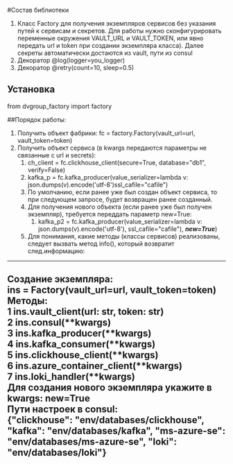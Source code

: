 #Состав библиотеки
1. Класс Factory для получения экземпляров сервисов без указания путей к сервисам и секретов. Для работы нужно сконфигурировать переменные окружения VAULT_URL и VAULT_TOKEN, или явно передать url и token при создании экземпляра класса). Далее секреты автоматически достаются из vault, пути из consul
2. Декоратор @log(logger=you_logger)
3. Декоратор @retry(count=10, sleep=0.5)
## Установка
from dvgroup_factory import factory

##Порядок работы:
1. Получить объект фабрики: fc = factory.Factory(vault_url=url, vault_token=token)
2. Получить объект сервиса (в kwargs передаются параметры не связанные с url и secrets):
   1. ch_client = fc.clickhouse_client(secure=True, database="db1", verify=False)
   2. kafka_p = fc.kafka_producer(value_serializer=lambda v: json.dumps(v).encode('utf-8')ssl_cafile="cafile")
   3. По умолчанию, если ранее уже был создан объект сервиса, то при следующем запросе, будет возвращен ранее созданный.
   4. Для получения нового объекта (если ранее уже был получен экземпляр), требуется переддать параметр new=True: 
      1. kafka_p2 = fc.kafka_producer(value_serializer=lambda v: json.dumps(v).encode('utf-8'), ssl_cafile="cafile"), ***new=True***)
   5. Для понимания, какие методы (классы сервисов) реализованы, следует вызвать метод info(), который возвратит след.информацию:
---------------------------------------------------------------------------------   
   Создание экземпляра:\
       ins = Factory(vault_url=url, vault_token=token)\
   Методы: \
      1 ins.vault_client(url: str, token: str)\
      2 ins.consul(**kwargs)\
      3 ins.kafka_producer(**kwargs)\
      4 ins.kafka_consumer(**kwargs)\
      5 ins.clickhouse_client(**kwargs)\
      6 ins.azure_container_client(**kwargs)\
      7 ins.loki_handler(**kwargs)\
   Для создания нового экземпляра укажите в kwargs: new=True\
   Пути настроек в consul:\
      {"clickhouse": "env/databases/clickhouse", "kafka": "env/databases/kafka", "ms-azure-se": "env/databases/ms-azure-se", "loki": "env/databases/loki"}
----------------------------------------------------------------------------------





